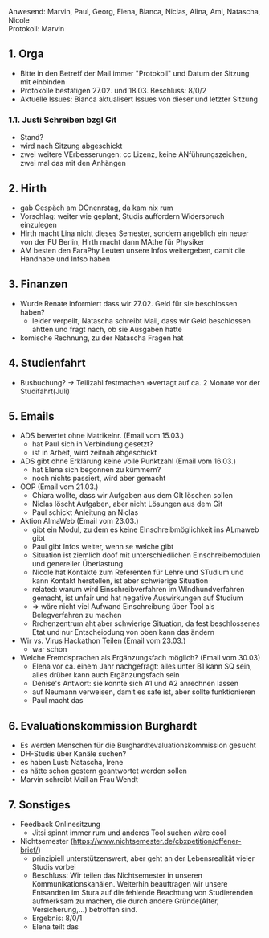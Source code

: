 ---
---


Anwesend: Marvin, Paul, Georg, Elena, Bianca, Niclas, Alina, Ami, Natascha, Nicole  
Protokoll: Marvin

## 1. Orga
  * Bitte in den Betreff der Mail immer "Protokoll" und Datum der Sitzung mit einbinden
  * Protokolle bestätigen 27.02. und 18.03. Beschluss: 8/0/2
  * Aktuelle Issues: Bianca aktualisert Issues von dieser und letzter Sitzung

### 1.1. Justi Schreiben bzgl Git
 * Stand?
 * wird nach Sitzung abgeschickt 
 * zwei weitere VErbesserungen: cc Lizenz, keine ANführungszeichen, zwei mal das mit den Anhängen 

## 2. Hirth
* gab Gespäch am DOnenrstag, da kam nix rum 
* Vorschlag: weiter wie geplant, Studis auffordern Widerspruch einzulegen 
* Hirth macht Lina nicht dieses Semester, sondern angeblich ein neuer von der FU Berlin, Hirth macht dann MAthe für Physiker 
* AM besten den FaraPhy Leuten unsere Infos weitergeben, damit die Handhabe und Infso haben

## 3. Finanzen 
  * Wurde Renate informiert dass wir 27.02. Geld für sie beschlossen haben?
    * leider verpeilt, Natascha schreibt Mail, dass wir Geld beschlossen ahtten und fragt nach, ob sie Ausgaben hatte
  * komische Rechnung, zu der Natascha Fragen hat

## 4. Studienfahrt
  * Busbuchung? -> Teilizahl festmachen =>vertagt auf ca. 2 Monate vor der Studifahrt(Juli)
 
## 5. Emails 
  * ADS bewertet ohne Matrikelnr. (Email vom 15.03.)
    * hat Paul sich in Verbindung gesetzt?
    * ist in Arbeit, wird zeitnah abgeschickt
  * ADS gibt ohne Erklärung keine volle Punktzahl (Email vom 16.03.)
    * hat Elena sich begonnen zu kümmern?
    * noch nichts passiert, wird aber gemacht 
  * OOP (Email vom 21.03.)
    * Chiara wollte, dass wir Aufgaben aus dem GIt löschen sollen
    * Niclas löscht Aufgaben, aber nicht Lösungen aus dem Git
    * Paul schickt Anleitung an Niclas 
  * Aktion AlmaWeb (Email vom 23.03.)
    * gibt ein Modul, zu dem es keine EInschreibmöglichkeit ins ALmaweb gibt
    * Paul gibt Infos weiter, wenn se welche gibt 
    * Situation ist ziemlich doof mit unterschiedlichen EInschreibemodulen und genereller Überlastung
    * Nicole hat Kontakte zum Referenten für Lehre und STudium und kann Kontakt herstellen, ist aber schwierige Situation
    * related: warum wird Einschreibverfahren im WIndhundverfahren gemacht, ist unfair und hat negative Auswirkungen auf Studium 
    * => wäre nicht viel Aufwand Einschreibung über Tool als Belegverfahren zu machen 
    *  Rrchenzentrum aht aber schwierige Situation, da fest beschlossenes Etat und nur Entscheiodung von oben kann das ändern
  * Wir vs. Virus Hackathon Teilen (Email vom 23.03.)
    * war schon 
  * Welche Fremdsprachen als Ergänzungsfach möglich? (Email vom 30.03)
    * Elena vor ca. einem Jahr nachgefragt: alles unter B1 kann SQ sein, alles drüber kann auch Ergänzungsfach sein 
    * Denise's Antwort: sie konnte sich A1 und A2 anrechnen lassen 
    * auf Neumann verweisen, damit es safe ist, aber sollte funktionieren 
    * Paul macht das 

## 6. Evaluationskommission Burghardt
  * Es werden Menschen für die Burghardtevaluationskommission gesucht
  * DH-Studis über Kanäle suchen?
  * es haben Lust: Natascha, Irene
  * es hätte schon gestern geantwortet werden sollen 
  * Marvin schreibt Mail an Frau Wendt 

## 7. Sonstiges
  * Feedback Onlinesitzung
    * Jitsi spinnt immer rum und anderes Tool suchen wäre cool 
  * Nichtsemester (https://www.nichtsemester.de/cbxpetition/offener-brief/)
    * prinzipiell unterstützenswert, aber geht an der Lebensrealität vieler Studis vorbei
    * Beschluss: Wir teilen das Nichtsemester in unseren Kommunikationskanälen. Weiterhin beauftragen wir unsere Entsandten im Stura auf die fehlende Beachtung von Studierenden aufmerksam zu machen, die durch andere Gründe(Alter, Versicherung,...) betroffen sind. 
    * Ergebnis: 8/0/1
    * Elena teilt das 